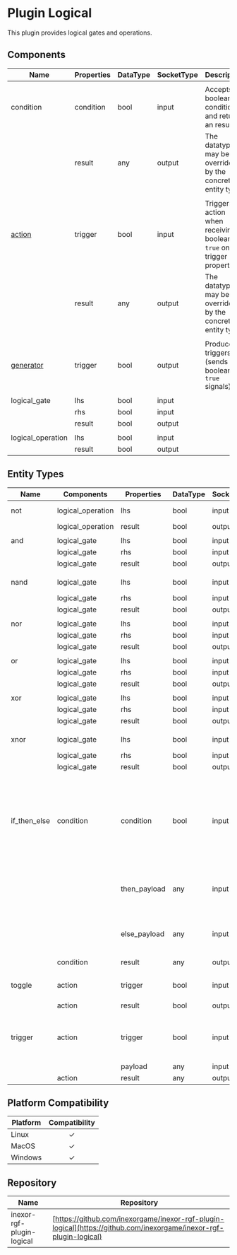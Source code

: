 # Plugin Logical

This plugin provides logical gates and operations.

## Components

| Name                                                       | Properties | DataType | SocketType | Description                                                                |
|------------------------------------------------------------|------------|----------|------------|----------------------------------------------------------------------------|
|                                                            |
| condition                                                  | condition  | bool     | input      | Accepts a boolean condition and returns an result                          |
|                                                            | result     | any      | output     | The datatype may be overridden by the concrete entity type                 |
|                                                            |
| [action](./Reactive_Graph_Patterns_Generator_Action.md)    | trigger    | bool     | input      | Triggers an action when receiving a boolean `true` on the trigger property |
|                                                            | result     | any      | output     | The datatype may be overridden by the concrete entity type                 |
|                                                            |
| [generator](./Reactive_Graph_Patterns_Generator_Action.md) | trigger    | bool     | output     | Produces triggers (sends boolean `true` signals)                           |
|                                                            |
| logical_gate                                               | lhs        | bool     | input      |                                                                            |
|                                                            | rhs        | bool     | input      |                                                                            |
|                                                            | result     | bool     | output     |                                                                            |
|                                                            |
| logical_operation                                          | lhs        | bool     | input      |                                                                            |
|                                                            | result     | bool     | output     |                                                                            |

## Entity Types

| Name         | Components        | Properties   | DataType | SocketType | Description                                                                           |
|--------------|-------------------|--------------|----------|------------|---------------------------------------------------------------------------------------|
| not          | logical_operation | lhs          | bool     | input      | NOT-Operation                                                                         |
|              | logical_operation | result       | bool     | output     |                                                                                       |
||
| and          | logical_gate      | lhs          | bool     | input      | AND-Gate                                                                              |
|              | logical_gate      | rhs          | bool     | input      |                                                                                       |
|              | logical_gate      | result       | bool     | output     |                                                                                       |
||
| nand         | logical_gate      | lhs          | bool     | input      | NAND-Gate                                                                             | 
|              | logical_gate      | rhs          | bool     | input      |                                                                                       |
|              | logical_gate      | result       | bool     | output     |                                                                                       |
||
| nor          | logical_gate      | lhs          | bool     | input      | NOR-Gate                                                                              |
|              | logical_gate      | rhs          | bool     | input      |                                                                                       |
|              | logical_gate      | result       | bool     | output     |                                                                                       |
||
| or           | logical_gate      | lhs          | bool     | input      | OR-Gate                                                                               |
|              | logical_gate      | rhs          | bool     | input      |                                                                                       |
|              | logical_gate      | result       | bool     | output     |                                                                                       |
||
| xor          | logical_gate      | lhs          | bool     | input      | XOR-Gate                                                                              |
|              | logical_gate      | rhs          | bool     | input      |                                                                                       |
|              | logical_gate      | result       | bool     | output     |                                                                                       |
||
| xnor         | logical_gate      | lhs          | bool     | input      | XNOR-Gate                                                                             |
|              | logical_gate      | rhs          | bool     | input      |                                                                                       |
|              | logical_gate      | result       | bool     | output     |                                                                                       |
||
| if_then_else | condition         | condition    | bool     | input      | Each time it's triggered, either the then-payload or the else-payload gets propagated |
|              |                   | then_payload | any      | input      | Will be propagated if the condition is `true`                                         |
|              |                   | else_payload | any      | input      | Will be propagated if the condition is `false`                                        |
|              | condition         | result       | any      | output     |                                                                                       |
||
| toggle       | action            | trigger      | bool     | input      | If triggered the result will toggled                                                  |
|              | action            | result       | bool     | output     |                                                                                       |
||
| trigger      | action            | trigger      | bool     | input      | If triggered the payload will be copied to the result                                 |
|              |                   | payload      | any      | input      |                                                                                       |
|              | action            | result       | any      | output     |                                                                                       |

## Platform Compatibility

| Platform | Compatibility |
|----------|:-------------:|
| Linux    |       ✓       |
| MacOS    |       ✓       |
| Windows  |       ✓       |

## Repository

| Name                      | Repository                                                                                                         |
|---------------------------|--------------------------------------------------------------------------------------------------------------------|
| inexor-rgf-plugin-logical | [https://github.com/inexorgame/inexor-rgf-plugin-logical](https://github.com/inexorgame/inexor-rgf-plugin-logical) |
